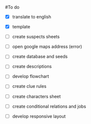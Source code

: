 #To do

- [x] translate to english
- [x] template
- [ ] create suspects sheets
- [ ] open google maps address (error)
- [ ] create database and seeds
- [ ] create descriptions
- [ ] develop flowchart
- [ ] create clue rules
- [ ] create characters sheet
- [ ] create conditional relations and jobs
- [ ] develop responsive layout

